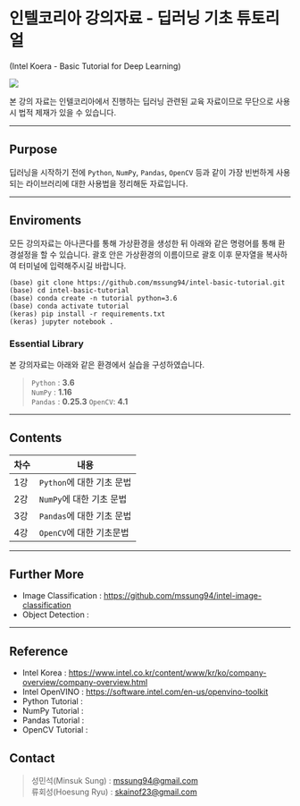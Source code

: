 # 인텔코리아 강의자료 - 딥러닝 기초 튜토리얼
(Intel Koera - Basic Tutorial for Deep Learning)

![](./img/intel-logo.jpg)

본 강의 자료는 인텔코리아에서 진행하는 딥러닝 관련된 교육 자료이므로 무단으로 사용시 법적 제재가 있을 수 있습니다. 

---

## Purpose
딥러닝을 시작하기 전에 `Python`, `NumPy`, `Pandas`, `OpenCV` 등과 같이 가장 빈번하게 사용되는 라이브러리에 대한 사용법을 정리해둔 자료입니다.  

---

## Enviroments
모든 강의자료는 아나콘다를 통해 가상환경을 생성한 뒤 아래와 같은 명령어를 통해 환경설정을 할 수 있습니다. 괄호 안은 가상환경의 이름이므로 괄호 이후 문자열을 복사하여 터미널에 입력해주시길 바랍니다. 
```
(base) git clone https://github.com/mssung94/intel-basic-tutorial.git
(base) cd intel-basic-tutorial
(base) conda create -n tutorial python=3.6
(base) conda activate tutorial
(keras) pip install -r requirements.txt
(keras) jupyter notebook .
```

### Essential Library
본 강의자료는 아래와 같은 환경에서 실습을 구성하였습니다.  
> `Python` : **3.6**  
> `NumPy` : **1.16**  
> `Pandas` : **0.25.3**
> `OpenCV`: **4.1**

---

## Contents
|차수|내용|
|---|---|
|1강 | `Python`에 대한 기초 문법 |
|2강 | `NumPy`에 대한 기초 문법 |
|3강 | `Pandas`에 대한 기초 문법 |
|4강 | `OpenCV`에 대한 기초문법 |

---
## Further More
- Image Classification : https://github.com/mssung94/intel-image-classification
- Object Detection : 

---

## Reference
- Intel Korea : https://www.intel.co.kr/content/www/kr/ko/company-overview/company-overview.html
- Intel OpenVINO : https://software.intel.com/en-us/openvino-toolkit
- Python Tutorial : 
- NumPy Tutorial : 
- Pandas Tutorial : 
- OpenCV Tutorial : 

## Contact
> 성민석(Minsuk Sung) : mssung94@gmail.com  
> 류회성(Hoesung Ryu) : skainof23@gmail.com
